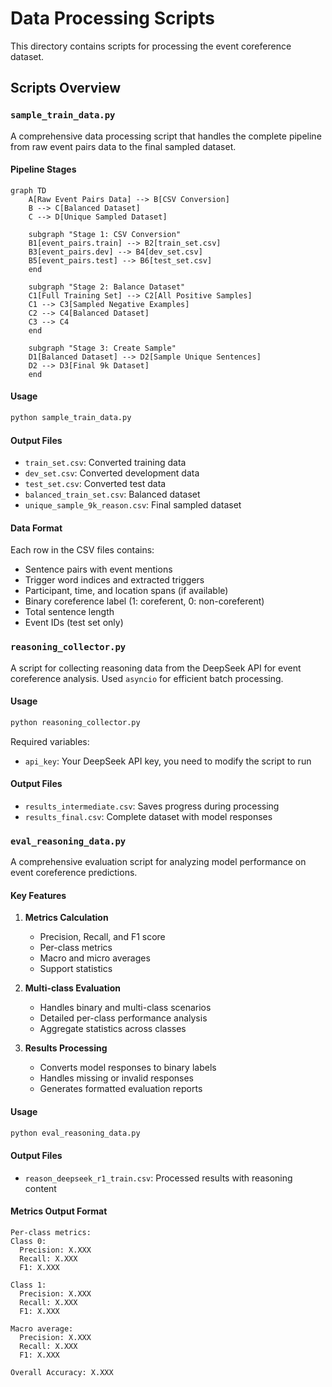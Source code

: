 # Data Processing Scripts

This directory contains scripts for processing the event coreference dataset.

## Scripts Overview

### `sample_train_data.py`

A comprehensive data processing script that handles the complete pipeline from raw event pairs data to the final sampled dataset.

#### Pipeline Stages

```mermaid
graph TD
    A[Raw Event Pairs Data] --> B[CSV Conversion]
    B --> C[Balanced Dataset]
    C --> D[Unique Sampled Dataset]
    
    subgraph "Stage 1: CSV Conversion"
    B1[event_pairs.train] --> B2[train_set.csv]
    B3[event_pairs.dev] --> B4[dev_set.csv]
    B5[event_pairs.test] --> B6[test_set.csv]
    end
    
    subgraph "Stage 2: Balance Dataset"
    C1[Full Training Set] --> C2[All Positive Samples]
    C1 --> C3[Sampled Negative Examples]
    C2 --> C4[Balanced Dataset]
    C3 --> C4
    end
    
    subgraph "Stage 3: Create Sample"
    D1[Balanced Dataset] --> D2[Sample Unique Sentences]
    D2 --> D3[Final 9k Dataset]
    end
```

#### Usage

```bash
python sample_train_data.py
```

#### Output Files

- `train_set.csv`: Converted training data
- `dev_set.csv`: Converted development data
- `test_set.csv`: Converted test data
- `balanced_train_set.csv`: Balanced dataset
- `unique_sample_9k_reason.csv`: Final sampled dataset

#### Data Format

Each row in the CSV files contains:
- Sentence pairs with event mentions
- Trigger word indices and extracted triggers
- Participant, time, and location spans (if available)
- Binary coreference label (1: coreferent, 0: non-coreferent)
- Total sentence length
- Event IDs (test set only) 

### `reasoning_collector.py`

A script for collecting reasoning data from the DeepSeek API for event coreference analysis. Used `asyncio` for efficient batch processing.

#### Usage

```bash
python reasoning_collector.py
```

Required variables:
- `api_key`: Your DeepSeek API key, you need to modify the script to run

#### Output Files

- `results_intermediate.csv`: Saves progress during processing
- `results_final.csv`: Complete dataset with model responses

### `eval_reasoning_data.py`

A comprehensive evaluation script for analyzing model performance on event coreference predictions.

#### Key Features

1. **Metrics Calculation**
   - Precision, Recall, and F1 score
   - Per-class metrics
   - Macro and micro averages
   - Support statistics

2. **Multi-class Evaluation**
   - Handles binary and multi-class scenarios
   - Detailed per-class performance analysis
   - Aggregate statistics across classes

3. **Results Processing**
   - Converts model responses to binary labels
   - Handles missing or invalid responses
   - Generates formatted evaluation reports

#### Usage

```bash
python eval_reasoning_data.py
```

#### Output Files

- `reason_deepseek_r1_train.csv`: Processed results with reasoning content

#### Metrics Output Format

```
Per-class metrics:
Class 0:
  Precision: X.XXX
  Recall: X.XXX
  F1: X.XXX

Class 1:
  Precision: X.XXX
  Recall: X.XXX
  F1: X.XXX

Macro average:
  Precision: X.XXX
  Recall: X.XXX
  F1: X.XXX

Overall Accuracy: X.XXX
``` 
